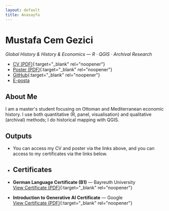 ```yaml
---
layout: default
title: Anasayfa
---
```


# Mustafa Cem Gezici
_Global History & History & Economics — R · QGIS · Archival Research_

- [CV (PDF)](cv.pdf){:target="_blank" rel="noopener"}
- [Poster (PDF)](Poster%20on%20Internationalism%20in%2021st%20Century%20-%20Mustafa%20Cem%20Gezici.pdf){:target="_blank" rel="noopener"}
- [GitHub](https://github.com/mcemgezici){:target="_blank" rel="noopener"}
- [E-posta](mailto:mustafacemgezici@windowslive.com)

## About Me
I am a master's student focusing on Ottoman and Mediterranean economic history. I use both quantitative (R, panel, visualisation) and qualitative (archival) methods; I do historical mapping with QGIS.

## Outputs
- You can access my CV and poster via the links above, and you can access to my certificates via the links below.

- ## Certificates
- **German Language Certificate (B1)** — Bayreuth University  
  [View Certificate (PDF)](german-b1-certificate.pdf){:target="_blank" rel="noopener"}
- **Introduction to Generative AI Certificate** — Google  
  [View Certificate (PDF)](introduction-to-generative-ai-google.pdf){:target="_blank" rel="noopener"}


